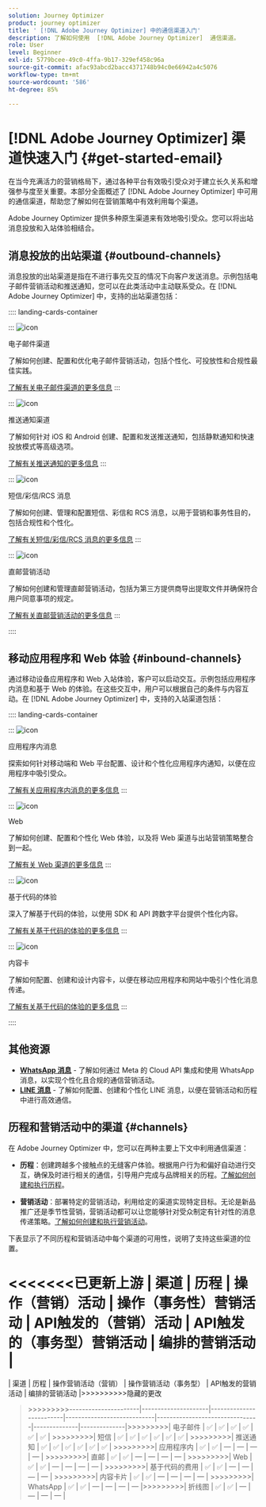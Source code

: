 ```yaml
---
solution: Journey Optimizer
product: journey optimizer
title: ' [!DNL Adobe Journey Optimizer] 中的通信渠道入门'
description: 了解如何使用  [!DNL Adobe Journey Optimizer]  通信渠道。
role: User
level: Beginner
exl-id: 5779bcee-49c0-4ffa-9b17-329ef458c96a
source-git-commit: afac93abcd2bacc4371748b94c0e66942a4c5076
workflow-type: tm+mt
source-wordcount: '586'
ht-degree: 85%

---
```



# [!DNL Adobe Journey Optimizer] 渠道快速入门 {#get-started-email}

在当今充满活力的营销格局下，通过各种平台有效吸引受众对于建立长久关系和增强参与度至关重要。本部分全面概述了 [!DNL Adobe Journey Optimizer] 中可用的通信渠道，帮助您了解如何在营销策略中有效利用每个渠道。

Adobe Journey Optimizer 提供多种原生渠道来有效地吸引受众。您可以将出站消息投放和入站体验相结合。

## 消息投放的出站渠道 {#outbound-channels}

消息投放的出站渠道是指在不进行事先交互的情况下向客户发送消息。示例包括电子邮件营销活动和推送通知，您可以在此类活动中主动联系受众。在 [!DNL Adobe Journey Optimizer] 中，支持的出站渠道包括：

:::: landing-cards-container

:::
![icon](https://cdn.experienceleague.adobe.com/icons/envelope.svg)

电子邮件渠道

了解如何创建、配置和优化电子邮件营销活动，包括个性化、可投放性和合规性最佳实践。

[了解有关电子邮件渠道的更多信息](../../rp_landing_pages/email-landing-page.md)
:::

:::
![icon](https://cdn.experienceleague.adobe.com/icons/bell.svg)

推送通知渠道

了解如何针对 iOS 和 Android 创建、配置和发送推送通知，包括静默通知和快速投放模式等高级选项。

[了解有关推送通知的更多信息](../../rp_landing_pages/push-landing-page.md)
:::

:::
![icon](https://cdn.experienceleague.adobe.com/icons/comment-dots.svg)

短信/彩信/RCS 消息

了解如何创建、管理和配置短信、彩信和 RCS 消息，以用于营销和事务性目的，包括合规性和个性化。

[了解有关短信/彩信/RCS 消息的更多信息](../../rp_landing_pages/sms-landing-page.md)
:::

:::
![icon](https://cdn.experienceleague.adobe.com/icons/mail-bulk.svg)

直邮营销活动

了解如何创建和管理直邮营销活动，包括为第三方提供商导出提取文件并确保符合用户同意事项的规定。

[了解有关直邮营销活动的更多信息](../../rp_landing_pages/direct-mail-landing-page.md)
:::

::::

## 移动应用程序和 Web 体验 {#inbound-channels}

通过移动设备应用程序和 Web 入站体验，客户可以启动交互。示例包括应用程序内消息和基于 Web 的体验。在这些交互中，用户可以根据自己的条件与内容互动。在 [!DNL Adobe Journey Optimizer] 中，支持的入站渠道包括：

:::: landing-cards-container

:::
![icon](https://cdn.experienceleague.adobe.com/icons/mobile.svg)

应用程序内消息

探索如何针对移动端和 Web 平台配置、设计和个性化应用程序内通知，以便在应用程序中吸引受众。

[了解有关应用程序内消息的更多信息](../../rp_landing_pages/in-app-landing-page.md)
:::

:::
![icon](https://cdn.experienceleague.adobe.com/icons/globe.svg)

Web

了解如何创建、配置和个性化 Web 体验，以及将 Web 渠道与出站营销策略整合到一起。

[了解有关 Web 渠道的更多信息](../../rp_landing_pages/web-landing-page.md)
:::

:::
![icon](https://cdn.experienceleague.adobe.com/icons/code.svg)

基于代码的体验

深入了解基于代码的体验，以使用 SDK 和 API 跨数字平台提供个性化内容。

[了解有关基于代码的体验的更多信息](../../rp_landing_pages/code-based-experience-landing-page.md)
:::

:::
![icon](https://cdn.experienceleague.adobe.com/icons/id-card.svg)

内容卡

了解如何配置、创建和设计内容卡，以便在移动应用程序和网站中吸引个性化消息传递。

[了解有关基于代码的体验的更多信息](../../rp_landing_pages/content-card-landing-page.md)
:::

::::


## 其他资源

- **[WhatsApp 消息](../../rp_landing_pages/whatsapp-landing-page.md)** - 了解如何通过 Meta 的 Cloud API 集成和使用 WhatsApp 消息，以实现个性化且合规的通信营销活动。
- **[LINE 消息](../../rp_landing_pages/line-landing-page.md)** - 了解如何配置、创建和个性化 LINE 消息，以便在营销活动和历程中进行高效通信。

## 历程和营销活动中的渠道 {#channels}

在 Adobe Journey Optimizer 中，您可以在两种主要上下文中利用通信渠道：

- **历程**：创建跨越多个接触点的无缝客户体验。根据用户行为和偏好自动进行交互，确保及时进行相关的通信，引导用户完成与品牌相关的历程。[了解如何创建和执行历程](../building-journeys/journey-gs.md)。

- **营销活动**：部署特定的营销活动，利用给定的渠道实现特定目标。无论是新品推广还是季节性营销，营销活动都可以让您能够针对受众制定有针对性的消息传递策略。[了解如何创建和执行营销活动](../campaigns/get-started-with-campaigns.md)。

下表显示了不同历程和营销活动中每个渠道的可用性，说明了支持这些渠道的位置。

&lt;&lt;&lt;&lt;&lt;&lt;&lt;已更新上游
| 渠道              | 历程 | 操作（营销）活动 | 操作（事务性）营销活动 | API触发的（营销）活动 | API触发的（事务型）营销活动 | 编排的营销活动 |
=======
| 渠道              | 历程 | 操作营销活动（营销） | 操作营销活动（事务型） | API触发的营销活动 | 编排的营销活动 |
&#x200B;>>>>>>>>>>隐藏的更改
>&#x200B;>>>>>>>>>----------------------|---------------------|-------------------------|----------------------------|--------------------------------|--------------|--------------|
>&#x200B;>>>>>>>>>| 电子邮件                | ✅ | ✅ | ✅ | ✅ | ✅ | ✅ |
>&#x200B;>>>>>>>>>| 短信                  | ✅ | ✅ | ✅ | ✅ | ✅ | ✅ |
>&#x200B;>>>>>>>>>| 推送通知    | ✅ | ✅ | ✅ | ✅ | ✅ | ✅ |
>&#x200B;>>>>>>>>>| 应用程序内               | ✅ | ✅ | — | — | — | — |
>&#x200B;>>>>>>>>>| 直邮          | ✅ | ✅ | — | — | — | — |
>&#x200B;>>>>>>>>>| Web                  | ✅ | ✅ | — | — | — | — |
>&#x200B;>>>>>>>>>| 基于代码的费用      | ✅ | ✅ | — | — | — | — |
>&#x200B;>>>>>>>>>| 内容卡片        | ✅ | ✅ | — | — | — | — |
>&#x200B;>>>>>>>>>| WhatsApp             | ✅ | ✅ | — | — | — | — |
>&#x200B;>>>>>>>>>| 折线图                 | ✅ | ✅ | — | — | — | — |
> 